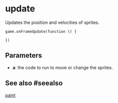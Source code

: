 # update

Updates the position and velocities of sprites.

```sig
game.onFrameUpdate(function () {
	
})
```

## Parameters

* **a**: the code to run to move or change the sprites.

## See also #seealso

[paint](/reference/game/paint)